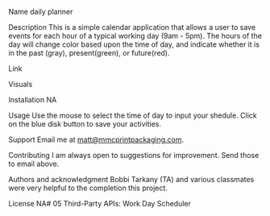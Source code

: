 Name
daily planner

Description
This is a simple calendar application that allows a user to save events for each hour of a typical working day (9am - 5pm). The hours of the day will change color based upon the time of day, and indicate whether it is in the past (gray), present(green), or future(red).

Link


Visuals


Installation
NA

Usage
Use the mouse to select the time of day to input your shedule.  Click on the blue disk button to save your activities.  

Support
Email me at matt@mmcprintpackaging.com.

Contributing
I am always open to suggestions for improvement. Send those to email above.

Authors and acknowledgment
Bobbi Tarkany (TA) and various classmates were very helpful to the completion this project.

License
NA# 05 Third-Party APIs: Work Day Scheduler
